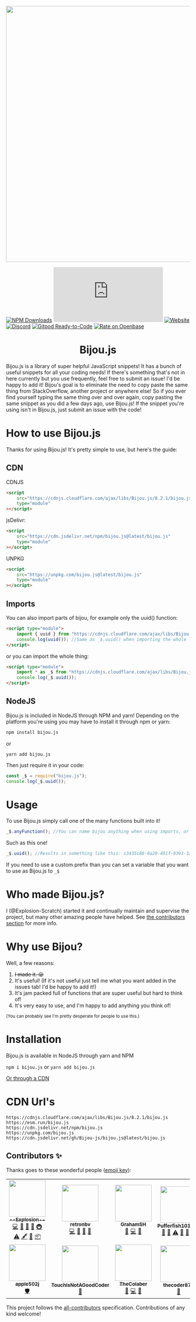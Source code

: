 <div align="center"><a href="https://bijou.js.org"><img width="700" src="https://bijou.js.org/Bijou.png"></a></div>

[![NPM Downloads](https://img.shields.io/npm/dm/bijou.js.svg?style=for-the-badge&color=lightseagreen)](https://npmjs.com/bijou.js)
[![GitHub stars](https://img.shields.io/github/stars/bijou-js/bijou.js?color=lightseagreen&style=for-the-badge)](https://github.com/bijou-js/bijou.js/stargazers)
[![Website](https://img.shields.io/website?down_color=lightseagreen&down_message=Down%20%3A%27%28&label=Website%20status&style=for-the-badge&up_color=lightseagreen&up_message=Online%21&url=https%3A%2F%2Fbijou.js.org)](https://bijou.js.org)
[![Discord](https://img.shields.io/discord/789662824678686720?style=for-the-badge&color=lightseagreen)](https://discord.gg/tApDpbyK2F)
[![Gitpod Ready-to-Code](https://img.shields.io/badge/Gitpod-ready--to--code-blue?logo=gitpod&style=for-the-badge&color=lightseagreen)](https://gitpod.io/#https://github.com/bijou-js/bijou.js)
[![Rate on Openbase](https://badges.openbase.com/js/rating/bijou.js.svg)](https://openbase.com/js/bijou.js?utm_source=embedded&utm_medium=badge&utm_campaign=rate-badge)

<h1 align=center>Bijou.js</h1>

Bijou.js is a library of super helpful JavaScript snippets! It has a bunch of
useful snippets for all your coding needs! If there's something that's not in
here currently but you use frequently, feel free to submit an issue! I'd be happy
to add it! Bijou's goal is to eliminate the need to copy paste the same thing
from StackOverflow, another project or anywhere else! So if you ever find
yourself typing the same thing over and over again, copy pasting the same
snippet as you did a few days ago, use Bijou.js! If the snippet you're using
isn't in Bijou.js, just submit an issue with the code!

# How to use Bijou.js

Thanks for using Bijou.js! It's pretty simple to use, but here's the guide:

## CDN

CDNJS

```html
<script
	src="https://cdnjs.cloudflare.com/ajax/libs/Bijou.js/8.2.1/bijou.js"
	type="module"
></script>
```

jsDelivr:

```html
<script
	src="https://cdn.jsdelivr.net/npm/bijou.js@latest/bijou.js"
	type="module"
></script>
```

UNPKG

```html
<script
	src="https://unpkg.com/bijou.js@latest/bijou.js"
	type="module"
></script>
```

## Imports

You can also import parts of bijou, for example only the uuid() function:

```html
<script type="module">
	import { uuid } from "https://cdnjs.cloudflare.com/ajax/libs/Bijou.js/8.2.1/bijou.js";
	console.log(uuid()); //Same as _$.uuid() when importing the whole library.
</script>
```

or you can import the whole thing:

```html
<script type="module">
	import * as _$ from "https://cdnjs.cloudflare.com/ajax/libs/Bijou.js/8.2.1/bijou.js";
	console.log(_$.uuid());
</script>
```

## NodeJS

Bijou.js is included in NodeJS through NPM and yarn! Depending on the platform you're using you may have to install it through npm or yarn:

```bash
npm install bijou.js
```

or

```
yarn add bijou.js
```

Then just require it in your code:

```js
const _$ = require("bijou.js");
console.log(_$.uuid());
```

# Usage

To use Bijou.js simply call one of the many functions built into it!

```js
_$.anyFunction(); //You can name bijou anything when using imports, or when using node you can name it using require();
```

Such as this one!

```js
_$.uuid(); //Results in something like this: c3435c88-0a20-491f-9391-3afde9c4a2d1
```

If you need to use a custom prefix than you can set a variable that you want to use as Bijou.js to `_$`

# Who made Bijou.js?

I (@Explosion-Scratch) started it and continually maintain and supervise the project, but many other amazing people have helped. See [the contributors section](#contributors-) for more info.

# Why use Bijou?

Well, a few reasons:

1. <s>I made it. 😛</s>
2. It's useful! (If it's not useful just tell me what you want added in the
   issues tab! I'd be happy to add it!)
3. It's jam packed full of functions that are super useful but hard to think of!
4. It's very easy to use, and I'm happy to add anything you think of!

<small>(You can probably see I'm pretty desperate for people to use
this.)</small>

# Installation

Bijou.js is available in NodeJS through yarn and NPM

`npm i bijou.js`
or
`yarn add bijou.js`

[Or through a CDN](#cdn-urls)

# CDN Url's

```
https://cdnjs.cloudflare.com/ajax/libs/Bijou.js/8.2.1/bijou.js
https://esm.run/bijou.js
https://cdn.jsdelivr.net/npm/bijou.js
https://unpkg.com/bijou.js
https://cdn.jsdelivr.net/gh/Bijou-js/bijou.js@latest/bijou.js
```

## Contributors ✨

Thanks goes to these wonderful people ([emoji key](https://allcontributors.org/docs/en/emoji-key)):

<!-- ALL-CONTRIBUTORS-LIST:START - Do not remove or modify this section -->
<!-- prettier-ignore-start -->
<!-- markdownlint-disable -->
<table>
  <tr>
    <td align="center"><a href="http://chrome://crash"><img src="https://avatars.githubusercontent.com/u/61319150?v=4?s=100" width="100px;" alt=""/><br /><sub><b>--Explosion--</b></sub></a><br /><a href="https://github.com/Bijou-js/Bijou.js/commits?author=Explosion-Scratch" title="Code">💻</a> <a href="#design-Explosion-Scratch" title="Design">🎨</a> <a href="https://github.com/Bijou-js/Bijou.js/issues?q=author%3AExplosion-Scratch" title="Bug reports">🐛</a> <a href="https://github.com/Bijou-js/Bijou.js/commits?author=Explosion-Scratch" title="Documentation">📖</a> <a href="#infra-Explosion-Scratch" title="Infrastructure (Hosting, Build-Tools, etc)">🚇</a> <a href="https://github.com/Bijou-js/Bijou.js/commits?author=Explosion-Scratch" title="Tests">⚠️</a> <a href="#content-Explosion-Scratch" title="Content">🖋</a> <a href="#ideas-Explosion-Scratch" title="Ideas, Planning, & Feedback">🤔</a> <a href="#platform-Explosion-Scratch" title="Packaging/porting to new platform">📦</a></td>
    <td align="center"><a href="https://retronbv.github.io"><img src="https://avatars.githubusercontent.com/u/49005044?v=4?s=100" width="100px;" alt=""/><br /><sub><b>retronbv</b></sub></a><br /><a href="https://github.com/Bijou-js/Bijou.js/commits?author=retronbv" title="Code">💻</a> <a href="#ideas-retronbv" title="Ideas, Planning, & Feedback">🤔</a> <a href="https://github.com/Bijou-js/Bijou.js/issues?q=author%3Aretronbv" title="Bug reports">🐛</a> <a href="https://github.com/Bijou-js/Bijou.js/commits?author=retronbv" title="Documentation">📖</a></td>
    <td align="center"><a href="https://grahamsh.com"><img src="https://avatars.githubusercontent.com/u/64214252?v=4?s=100" width="100px;" alt=""/><br /><sub><b>GrahamSH</b></sub></a><br /><a href="https://github.com/Bijou-js/Bijou.js/issues?q=author%3AGrahamSH-LLK" title="Bug reports">🐛</a> <a href="https://github.com/Bijou-js/Bijou.js/commits?author=GrahamSH-LLK" title="Code">💻</a> <a href="https://github.com/Bijou-js/Bijou.js/commits?author=GrahamSH-LLK" title="Documentation">📖</a></td>
    <td align="center"><a href="https://github.com/pufferfish101007"><img src="https://avatars.githubusercontent.com/u/50246616?v=4?s=100" width="100px;" alt=""/><br /><sub><b>Pufferfish101007</b></sub></a><br /><a href="https://github.com/Bijou-js/Bijou.js/issues?q=author%3Apufferfish101007" title="Bug reports">🐛</a> <a href="https://github.com/Bijou-js/Bijou.js/commits?author=pufferfish101007" title="Documentation">📖</a> <a href="https://github.com/Bijou-js/Bijou.js/commits?author=pufferfish101007" title="Tests">⚠️</a> <a href="#tool-pufferfish101007" title="Tools">🔧</a> <a href="#question-pufferfish101007" title="Answering Questions">💬</a> <a href="#tutorial-pufferfish101007" title="Tutorials">✅</a></td>
    <td align="center"><a href="https://github.com/AwayFromKeyword"><img src="https://avatars.githubusercontent.com/u/64666021?v=4?s=100" width="100px;" alt=""/><br /><sub><b>AFK</b></sub></a><br /><a href="https://github.com/Bijou-js/Bijou.js/issues?q=author%3AAwayFromKeyword" title="Bug reports">🐛</a></td>
    <td align="center"><a href="https://github.com/CubeyTheCube"><img src="https://avatars.githubusercontent.com/u/72284516?v=4?s=100" width="100px;" alt=""/><br /><sub><b>CubeyTheCube</b></sub></a><br /><a href="https://github.com/Bijou-js/Bijou.js/commits?author=CubeyTheCube" title="Code">💻</a></td>
    <td align="center"><a href="http://Scratch.mit.edu/users/-Xanimation-"><img src="https://avatars.githubusercontent.com/u/57809064?v=4?s=100" width="100px;" alt=""/><br /><sub><b>-Xanimation-</b></sub></a><br /><a href="https://github.com/Bijou-js/Bijou.js/commits?author=devxan" title="Documentation">📖</a> <a href="https://github.com/Bijou-js/Bijou.js/issues?q=author%3Adevxan" title="Bug reports">🐛</a></td>
  </tr>
  <tr>
    <td align="center"><a href="https://github.com/apple502j"><img src="https://avatars.githubusercontent.com/u/33279053?v=4?s=100" width="100px;" alt=""/><br /><sub><b>apple502j</b></sub></a><br /><a href="#security-apple502j" title="Security">🛡️</a></td>
    <td align="center"><a href="http://touchcreator.github.io"><img src="https://avatars.githubusercontent.com/u/64277067?v=4?s=100" width="100px;" alt=""/><br /><sub><b>TouchIsNotAGoodCoder</b></sub></a><br /><a href="https://github.com/Bijou-js/Bijou.js/issues?q=author%3ATouchcreator" title="Bug reports">🐛</a></td>
    <td align="center"><a href="https://scratch.mit.edu/users/TheColaber/"><img src="https://avatars.githubusercontent.com/u/72760579?v=4?s=100" width="100px;" alt=""/><br /><sub><b>TheColaber</b></sub></a><br /><a href="https://github.com/Bijou-js/Bijou.js/issues?q=author%3ATheColaber" title="Bug reports">🐛</a> <a href="https://github.com/Bijou-js/Bijou.js/commits?author=TheColaber" title="Code">💻</a> <a href="https://github.com/Bijou-js/Bijou.js/commits?author=TheColaber" title="Documentation">📖</a></td>
    <td align="center"><a href="https://thecoder876.github.io"><img src="https://avatars.githubusercontent.com/u/76265544?v=4?s=100" width="100px;" alt=""/><br /><sub><b>thecoder876</b></sub></a><br /><a href="https://github.com/Bijou-js/Bijou.js/issues?q=author%3Athecoder876" title="Bug reports">🐛</a></td>
    <td align="center"><a href="http://mtm828.github.io"><img src="https://avatars.githubusercontent.com/u/71281115?v=4?s=100" width="100px;" alt=""/><br /><sub><b>MTM828</b></sub></a><br /><a href="#content-MTM828" title="Content">🖋</a></td>
  </tr>
</table>

<!-- markdownlint-restore -->
<!-- prettier-ignore-end -->

<!-- ALL-CONTRIBUTORS-LIST:END -->

This project follows the [all-contributors](https://github.com/all-contributors/all-contributors) specification. Contributions of any kind welcome!
